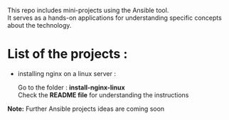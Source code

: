 This repo includes mini-projects using the Ansible tool.   
It serves as a hands-on applications for understanding specific concepts about the technology.

# List of the projects : 

* installing nginx on a linux server  : 

    Go to the folder : **install-nginx-linux**   
    Check the **README file** for understanding the instructions 

**Note:**
Further Ansible projects ideas are coming soon